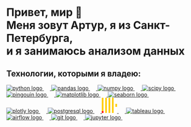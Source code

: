 Привет, мир 👋  
Меня зовут Артур, я из Санкт-Петербурга,  
и я занимаюсь анализом данных
========================================

Технологии, которыми я владею:
-----------------------------
<div align="left">
  <a href="https://www.python.org"><img src="https://cdn.jsdelivr.net/gh/devicons/devicon/icons/python/python-original.svg" height="48" alt="python logo"  />
  <img width="16" />  
  <a href="https://pandas.pydata.org"><img src="https://cdn.jsdelivr.net/gh/devicons/devicon/icons/pandas/pandas-original.svg" height="48" alt="pandas logo"  />
  <img width="16" />
  <a href="https://numpy.org"><img src="https://cdn.jsdelivr.net/gh/devicons/devicon/icons/numpy/numpy-original.svg" height="48" alt="numpy logo"  />
  <img width="16" />
  <a href="https://scipy.org"><img src="https://scipy.org/images/logo.svg" height="48" alt="scipy logo"  />
  <img width="16" />
  <a href="https://pingouin-stats.org"><img src="https://pingouin-stats.org/build/html/_static/pingouin.png" height="48" alt="pingouin logo"  />
  <img width="16" />
  <a href="https://matplotlib.org"><img src="https://upload.wikimedia.org/wikipedia/commons/0/01/Created_with_Matplotlib-logo.svg" height="48" alt="matplotlib logo"  />
  <img width="16" />
  <a href="https://seaborn.pydata.org"><img src="https://seaborn.pydata.org/_images/logo-mark-lightbg.svg" height="48" alt="seaborn logo"  />
  <img width="16" />
<div align="left">
  <a href="https://plotly.com/python"><img src="https://plotly.com/all_static/images/icon-dash.png" height="52" alt="plotly logo"  />
  <img width="16" />
  <a href="https://www.postgresql.org"><img src="https://upload.wikimedia.org/wikipedia/commons/2/29/Postgresql_elephant.svg" height="40" alt="postgresql logo"  />
  <img width="16" />
  <a href="https://clickhouse.com"><img src="https://raw.githubusercontent.com/ClickHouse/clickhouse-presentations/master/images/logo.png" height="40" alt="clickhouse logo"  />
  <img width="16" />
  <a href="https://www.tableau.com"><img src="https://cdn.worldvectorlogo.com/logos/tableau-software.svg" height="40" alt="tableau logo"  />
  <img width="16" />
  <a href="https://airflow.apache.org"><img src="https://cwiki.apache.org/confluence/download/attachments/62693171/AIRFLOW?version=2&modificationDate=1567414976000&api=v2" height="40" alt="airflow logo"  />
  <img width="16" />
  <a href="https://git-scm.com"><img src="https://cdn.jsdelivr.net/gh/devicons/devicon/icons/git/git-original.svg" height="44" alt="git logo"  />
  <img width="16" />
  <a href="https://jupyter.org"><img src="https://cdn.jsdelivr.net/gh/devicons/devicon/icons/jupyter/jupyter-original.svg" height="44" alt="jupyter logo"  />
  <img width="16" />
</div>




